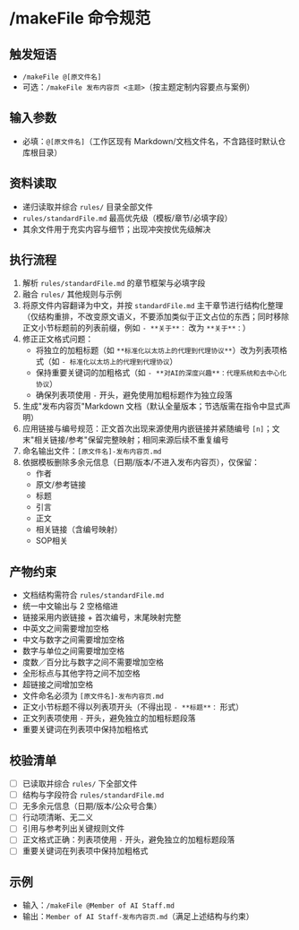 # /makeFile 命令规范

## 触发短语
- `/makeFile @[原文件名]`
- 可选：`/makeFile 发布内容页 <主题>`（按主题定制内容要点与案例）

## 输入参数
- 必填：`@[原文件名]`（工作区现有 Markdown/文档文件名，不含路径时默认仓库根目录）

## 资料读取
- 递归读取并综合 `rules/` 目录全部文件
- `rules/standardFile.md` 最高优先级（模板/章节/必填字段）
- 其余文件用于充实内容与细节；出现冲突按优先级解决

## 执行流程
1. 解析 `rules/standardFile.md` 的章节框架与必填字段
2. 融合 `rules/` 其他规则与示例
3. 将原文件内容翻译为中文，并按 `standardFile.md` 主干章节进行结构化整理（仅结构重排，不改变原文语义，不要添加类似于正文占位的东西；同时移除正文小节标题前的列表前缀，例如 `- **关于**：` 改为 `**关于**：`）
4. 修正正文格式问题：
   - 将独立的加粗标题（如 `**标准化以太坊上的代理到代理协议**`）改为列表项格式（如 `- 标准化以太坊上的代理到代理协议`）
   - 保持重要关键词的加粗格式（如 `- **对AI的深度兴趣**：代理系统和去中心化协议`）
   - 确保列表项使用 `-` 开头，避免使用加粗标题作为独立段落
5. 生成"发布内容页"Markdown 文档（默认全量版本；节选版需在指令中显式声明）
6. 应用链接与编号规范：正文首次出现来源使用内嵌链接并紧随编号 `[n]`；文末"相关链接/参考"保留完整映射；相同来源后续不重复编号
7. 命名输出文件：`[原文件名]-发布内容页.md`
8. 依据模板删除多余元信息（日期/版本/不进入发布内容页），仅保留：
   - 作者
   - 原文/参考链接
   - 标题
   - 引言
   - 正文
   - 相关链接（含编号映射）
   - SOP相关

## 产物约束
- 文档结构需符合 `rules/standardFile.md`
- 统一中文输出与 2 空格缩进
- 链接采用内嵌链接 + 首次编号，末尾映射完整
- 中英文之间需要增加空格
- 中文与数字之间需要增加空格
- 数字与单位之间需要增加空格
- 度数／百分比与数字之间不需要增加空格
- 全形标点与其他字符之间不加空格
- 超链接之间增加空格
- 文件命名必须为 `[原文件名]-发布内容页.md`
- 正文小节标题不得以列表项开头（不得出现 `- **标题**：` 形式）
- 正文列表项使用 `-` 开头，避免独立的加粗标题段落
- 重要关键词在列表项中保持加粗格式

## 校验清单
- [ ] 已读取并综合 `rules/` 下全部文件
- [ ] 结构与字段符合 `rules/standardFile.md`
- [ ] 无多余元信息（日期/版本/公众号合集）
- [ ] 行动项清晰、无二义
- [ ] 引用与参考列出关键规则文件
- [ ] 正文格式正确：列表项使用 `-` 开头，避免独立的加粗标题段落
- [ ] 重要关键词在列表项中保持加粗格式

## 示例
- 输入：`/makeFile @Member of AI Staff.md`
- 输出：`Member of AI Staff-发布内容页.md`（满足上述结构与约束）
